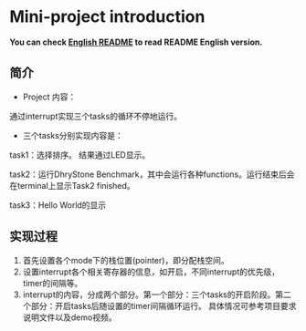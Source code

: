 # Mini-project introduction
**You can check [English README](https://github.com/Lin-CX/computer-system-design/blob/main/mini-project/Eng_readme/README.md) to read README English version.**



## 简介

* Project 内容：

通过interrupt实现三个tasks的循环不停地运行。 

* 三个tasks分别实现内容是：

task1：选择排序。 结果通过LED显示。

task2：运行DhryStone Benchmark，其中会运行各种functions。运行结束后会在terminal上显示Task2 finished。

task3：Hello World的显示

## 实现过程

1. 首先设置各个mode下的栈位置(pointer)，即分配栈空间。
2. 设置interrupt各个相关寄存器的信息，如开启，不同interrupt的优先级，timer的间隔等。
3. interrupt的内容，分成两个部分。第一个部分：三个tasks的开启阶段。第二个部分：开启tasks后随设置的timer间隔循环运行。
具体情况可参考项目要求说明文件以及demo视频。
